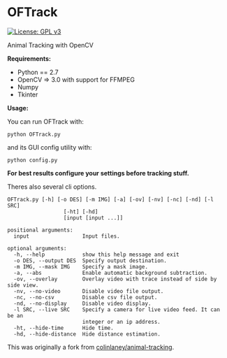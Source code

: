 # OFTrack

[![License: GPL v3](https://img.shields.io/badge/License-GPL%20v3-blue.svg)](https://github.com/Haptein/OFTrack/blob/master/LICENSE)

Animal Tracking with OpenCV

<b>Requirements:</b>
  - Python == 2.7
  - OpenCV => 3.0 with support for FFMPEG
  - Numpy
  - Tkinter

<b>Usage:</b>

You can run OFTrack with:
```
python OFTrack.py
```
and its GUI config utility with:
```
python config.py
```

<b> For best results configure your settings before tracking stuff.</b>
 
Theres also several cli options.
```
OFTrack.py [-h] [-o DES] [-m IMG] [-a] [-ov] [-nv] [-nc] [-nd] [-l SRC]                                                                         
                  [-ht] [-hd]        
                  [input [input ...]]                                      
     
positional arguments:                
  input                 Input files. 

optional arguments:                  
  -h, --help            show this help message and exit                    
  -o DES, --output DES  Specify output destination.                        
  -m IMG, --mask IMG    Specify a mask image.                              
  -a, --abs             Enable automatic background subtraction.                  
  -ov, --overlay        Overlay video with trace instead of side by side view.                                                                         
  -nv, --no-video       Disable video file output.                         
  -nc, --no-csv         Disable csv file output.                           
  -nd, --no-display     Disable video display.                             
  -l SRC, --live SRC    Specify a camera for live video feed. It can be an 
                        integer or an ip address.                          
  -ht, --hide-time      Hide time.   
  -hd, --hide-distance  Hide distance estimation.  
```


  This was originally a fork from [colinlaney/animal-tracking](https://github.com/colinlaney/animal-tracking).

